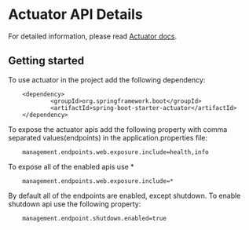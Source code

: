 # Actuator API Details

For detailed information, please read [Actuator docs](https://docs.spring.io/spring-boot/docs/current/actuator-api/html/).


## Getting started

To use actuator in the project add the following dependency:

```
	<dependency>
			<groupId>org.springframework.boot</groupId>
			<artifactId>spring-boot-starter-actuator</artifactId>
	</dependency>
```

To expose the actuator apis add the following property with comma separated values(endpoints) in the application.properties file:

```
	management.endpoints.web.exposure.include=health,info
```

To expose all of the enabled apis use *

```
	management.endpoints.web.exposure.include=*
```

By default all of the endpoints are enabled, except shutdown.
To enable shutdown api use the following property:

```
	management.endpoint.shutdown.enabled=true
```
